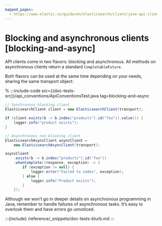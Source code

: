 ```yaml
---
mapped_pages:
  - https://www.elastic.co/guide/en/elasticsearch/client/java-api-client/current/blocking-and-async.html
---
```


# Blocking and asynchronous clients [blocking-and-async]

API clients come in two flavors: blocking and asynchronous. All methods on asynchronous clients return a standard `CompletableFuture`.

Both flavors can be used at the same time depending on your needs, sharing the same transport object:

% :::include-code src={{doc-tests-src}}/api_conventions/ApiConventionsTest.java tag=blocking-and-async
```java
// Synchronous blocking client
ElasticsearchClient client = new ElasticsearchClient(transport);

if (client.exists(b -> b.index("products").id("foo")).value()) {
    logger.info("product exists");
}

// Asynchronous non-blocking client
ElasticsearchAsyncClient asyncClient =
    new ElasticsearchAsyncClient(transport);

asyncClient
    .exists(b -> b.index("products").id("foo"))
    .whenComplete((response, exception) -> {
        if (exception != null) {
            logger.error("Failed to index", exception);
        } else {
            logger.info("Product exists");
        }
    });
```

Although we won’t go in deeper details on asynchronous programming in Java, remember to handle failures of asynchronous tasks. It’s easy to overlook them and have errors go unnoticed.

:::{include} /reference/_snippets/doc-tests-blurb.md
:::

